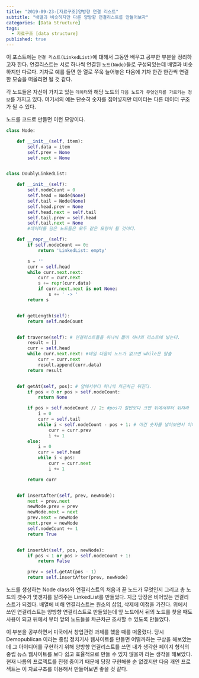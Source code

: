 ```yaml
---
title: "2019-09-23-[자료구조]양방향 연결 리스트"
subtitle: "배열과 비슷하지만 다른 양방향 연결리스트를 만들어보자"
categories: [Data Structure]
tags:
  - 자료구조 [data structure]
published: true
---
```

이 포스트에는 `연결 리스트(LinkedList)`에 대해서 그동안 배우고 공부한 부분을 정리하고자 한다. 연결리스트는 서로 하나씩 연결된 `노드(Node)`들로 구성되있는데 배열과 비슷하지만 다르다. 기차로 예를 들면 한 열로 쭈욱 늘어놓은 다음에 기차 한칸 한칸씩 연결한 모습을 떠올리면 될 것 같다.

각 노드들은 자신이 가지고 있는 `데이터`와 해당 노드의 `다음 노드가 무엇인지를 가르키는 정보`를 가지고 있다. 여기서의 예는 단순히 숫자를 집어넣지만 데이터는 다른 데이터 구조가 될 수 있다.

노드를 코드로 만들면 이런 모양이다.

```python
class Node:

    def __init__(self, item):
        self.data = item
        self.prev = None
        self.next = None


class DoublyLinkedList:

    def __init__(self):
        self.nodeCount = 0
        self.head = Node(None)
        self.tail = Node(None)
        self.head.prev = None
        self.head.next = self.tail
        self.tail.prev = self.head
        self.tail.next = None
		#데이터를 담은 노드들은 모두 같은 모양이 될 것이다.

    def __repr__(self):
        if self.nodeCount == 0:
            return 'LinkedList: empty'

        s = ''
        curr = self.head
        while curr.next.next:
            curr = curr.next
            s += repr(curr.data)
            if curr.next.next is not None:
                s += ' -> '
        return s


    def getLength(self):
        return self.nodeCount


    def traverse(self): # 연결리스트들을 하나씩 뽑아 하나의 리스트에 넣는다.
        result = []
        curr = self.head
        while curr.next.next: #테일 다음의 노드가 없으면 while문 탈출
            curr = curr.next
            result.append(curr.data)
        return result


    def getAt(self, pos): # 앞에서부터 하나씩 차근차근 뒤진다.
        if pos < 0 or pos > self.nodeCount:
            return None

        if pos > self.nodeCount // 2: #pos가 절반보다 크면 뒤에서부터 뒤져라
            i = 0
            curr = self.tail
            while i < self.nodeCount - pos + 1: # 이건 숫자를 넣어보면서 이해해보면 좋다.
                curr = curr.prev
                i += 1
        else:
            i = 0
            curr = self.head
            while i < pos:
                curr = curr.next
                i += 1

        return curr


    def insertAfter(self, prev, newNode):
        next = prev.next
        newNode.prev = prev
        newNode.next = next
        prev.next = newNode
        next.prev = newNode
        self.nodeCount += 1
        return True


    def insertAt(self, pos, newNode):
        if pos < 1 or pos > self.nodeCount + 1:
            return False

        prev = self.getAt(pos - 1)
        return self.insertAfter(prev, newNode)
```

노드를 생성하는 Node class와 연결리스트의 처음과 끝 노드가 무엇인지 그리고 총 노드의 갯수가 몇갠지를 알려주는 LinkedList를 만들었다. 지금 당장은 비어있는 연결리스트가 되겠다. 배열에 비해 연결리스트는 원소의 삽입, 삭제에 이점을 가진다. 위에서 쓰인 연결리스트는 양방향 연결리스트로 만들었는데 앞 노드에서 뒤의 노드를 찾을 때도 사용이 되고 뒤에서 부터 앞의 노드들을 차근차근 조사할 수 있도록 만들었다.

이 부분을 공부하면서 미국에서 창업관련 과제를 했을 때를 떠올렸다. 당시 Demopublican 이라는 중립 정치기사 웹사이트를 만들면 어떨까하는 구상을 해보았는데 그 아이디어를 구현하기 위해 양방향 연결리스트를 쓰면 내가 생각한 페이지 형식의 중립 뉴스 웹사이트를 보다 쉽고 효율적으로 만들 수 있지 않을까 라는 생각을 해보았다. 현재 나름의 프로젝트를 진행 중이기 때문에 당장 구현해볼 순 없겠지만 다음 개인 프로젝트는 이 자료구조를 이용해서 만들어보면 좋을 것 같다.
